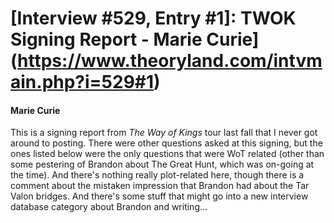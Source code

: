 # [Interview #529, Entry #1]: TWOK Signing Report - Marie Curie](https://www.theoryland.com/intvmain.php?i=529#1)

#### Marie Curie

This is a signing report from
*The Way of Kings*
tour last fall that I never got around to posting. There were other questions asked at this signing, but the ones listed below were the only questions that were WoT related (other than some pestering of Brandon about The Great Hunt, which was on-going at the time). And there's nothing really plot-related here, though there is a comment about the mistaken impression that Brandon had about the Tar Valon bridges. And there's some stuff that might go into a new interview database category about Brandon and writing...

